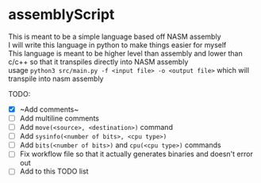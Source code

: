 # assemblyScript
This is meant to be a simple language based off NASM assembly   
I will write this language in python to make things easier for myself  
This language is meant to be higher level than assembly and lower than c/c++ so that it transpiles directly into NASM assembly  
usage `python3 src/main.py -f <input file> -o <output file>` which will transpile into nasm assembly  
  
TODO:  
- [x] ~Add comments~
- [ ] Add multiline comments
- [ ] Add `move(<source>, <destination>)` command  
- [ ] Add `sysinfo(<number of bits>, <cpu type>)`
- [ ] Add `bits(<number of bits>)` and `cpu(<cpu type>)` commands
- [ ] Fix workflow file so that it actually generates binaries and doesn't error out
- [ ] Add to this TODO list
